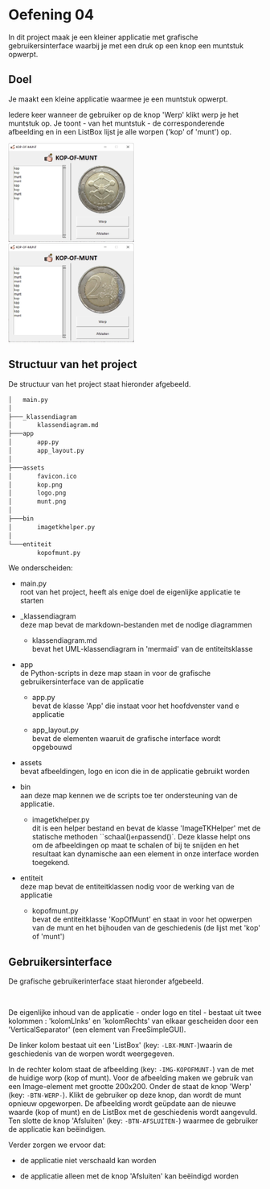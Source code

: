 # Oefening 04

In dit project maak je een kleiner applicatie met grafische gebruikersinterface waarbij je met een druk op een knop een muntstuk opwerpt. 

## Doel

Je maakt een kleine applicatie waarmee je een muntstuk opwerpt.  

Iedere keer wanneer de gebruiker op de knop 'Werp' klikt werp je het muntstuk op.  Je toont - van het muntstuk - de corresponderende afbeelding en in een ListBox lijst je alle worpen ('kop' of 'munt') op.

<img title="" src="afbeeldingen/2024-12-27-11-26-18-image.png" alt="" width="250"> &nbsp; <img title="" src="afbeeldingen/2024-12-27-11-26-26-image.png" alt="" width="250">

## Structuur van het project

De structuur van het project staat hieronder afgebeeld.

```bash
│   main.py
│
├───_klassendiagram
│       klassendiagram.md
├───app
│       app.py
│       app_layout.py
│
├───assets
│       favicon.ico
│       kop.png
│       logo.png
│       munt.png
│
├───bin
│       imagetkhelper.py
│
└───entiteit
        kopofmunt.py
```

We onderscheiden:

* main.py  
  root van het project, heeft als enige doel de eigenlijke applicatie te starten

* \_klassendiagram  
  deze map bevat de markdown-bestanden met de nodige diagrammen
  
  * klassendiagram.md  
    bevat het UML-klassendiagram in 'mermaid' van de entiteitsklasse

* app  
  de Python-scripts in deze map staan in voor de grafische gebruikersinterface van de applicatie
  
  * app.py  
    bevat de klasse 'App' die instaat voor het hoofdvenster vand e applicatie
  
  * app_layout.py  
    bevat de elementen waaruit de grafische interface wordt opgebouwd

* assets  
  bevat afbeeldingen, logo en icon die in de applicatie gebruikt worden

* bin  
  aan deze map kennen we de scripts toe ter ondersteuning van de applicatie.
  
  * imagetkhelper.py  
    dit is een helper bestand en bevat de klasse 'ImageTKHelper' met de statische methoden ``schaal()` en `passend()`.  Deze klasse helpt ons om de afbeeldingen op maat te schalen of bij te snijden en het resultaat kan dynamische aan een element in onze interface worden toegekend.   

* entiteit  
  deze map bevat de entiteitklassen nodig voor de werking van de applicatie
  
  * kopofmunt.py  
    bevat de entiteitklasse 'KopOfMunt' en staat in voor het opwerpen van de munt en het bijhouden van de geschiedenis (de lijst met 'kop' of 'munt')

## Gebruikersinterface

De grafische gebruikerinterface staat hieronder afgebeeld.

<img title="" src="afbeeldingen/2025-01-07-22-46-29-image.png" alt="" width="500">

De eigenlijke inhoud van de applicatie - onder logo en titel - bestaat uit twee kolommen  : 'kolomLInks' en 'kolomRechts' van elkaar gescheiden door een 'VerticalSeparator' (een element van FreeSimpleGUI).

De linker kolom bestaat uit een 'ListBox' (key: `-LBX-MUNT-`)waarin de geschiedenis van de worpen wordt weergegeven.  

In de rechter kolom staat de afbeelding (key: `-IMG-KOPOFMUNT-`) van de met de huidige worp (kop of munt).  Voor de afbeelding maken we gebruik van een Image-element met grootte 200x200.  Onder de staat de knop 'Werp' (key: `-BTN-WERP-`).  Klikt de gebruiker op deze knop, dan wordt de munt opnieuw opgeworpen.  De afbeelding wordt geüpdate aan de nieuwe waarde (kop of munt) en de ListBox met de geschiedenis wordt aangevuld.  Ten slotte de knop 'Afsluiten' (key: `-BTN-AFSLUITEN-`) waarmee de gebruiker de applicatie kan beëindigen.

Verder zorgen we ervoor dat:

* de applicatie niet verschaald kan worden

* de applicatie alleen met de knop 'Afsluiten' kan beëindigd worden
